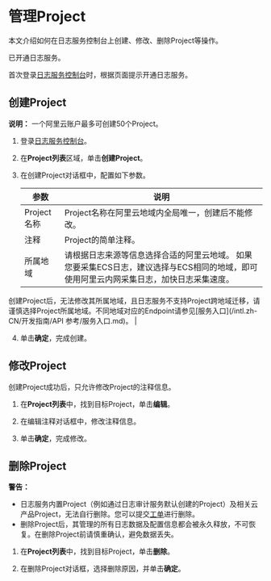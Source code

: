 # 管理Project

本文介绍如何在日志服务控制台上创建、修改、删除Project等操作。

已开通日志服务。

首次登录[日志服务控制台](https://sls.console.aliyun.com)时，根据页面提示开通日志服务。

## 创建Project

**说明：** 一个阿里云账户最多可创建50个Project。

1.  登录[日志服务控制台](https://sls.console.aliyun.com)。

2.  在**Project列表**区域，单击**创建Project**。

3.  在创建Project对话框中，配置如下参数。

    |参数|说明|
    |--|--|
    |Project名称|Project名称在阿里云地域内全局唯一，创建后不能修改。|
    |注释|Project的简单注释。|
    |所属地域|请根据日志来源等信息选择合适的阿里云地域。 如果您要采集ECS日志，建议选择与ECS相同的地域，即可使用阿里云内网采集日志，加快日志采集速度。

创建Project后，无法修改其所属地域，且日志服务不支持Project跨地域迁移，请谨慎选择Project所属地域。不同地域对应的Endpoint请参见[服务入口](/intl.zh-CN/开发指南/API 参考/服务入口.md)。 |

4.  单击**确定**，完成创建。


## 修改Project

创建Project成功后，只允许修改Project的注释信息。

1.  在**Project列表**中，找到目标Project，单击**编辑**。

2.  在编辑注释对话框中，修改注释信息。

3.  单击**确定**，完成修改。


## 删除Project

**警告：**

-   日志服务内置Project（例如通过日志审计服务默认创建的Project）及相关云产品Project，无法自行删除。您可以提交[工单](https://workorder-intl.console.aliyun.com/console.htm?spm=a2796.7919406.0.dcontactus3.676a2d23RjosdV#/ticket/add/?productId=1210)进行删除。
-   删除Project后，其管理的所有日志数据及配置信息都会被永久释放，不可恢复。在删除Project前请慎重确认，避免数据丢失。

1.  在**Project列表**中，找到目标Project，单击**删除**。

2.  在删除Project对话框，选择删除原因，并单击**确定**。


